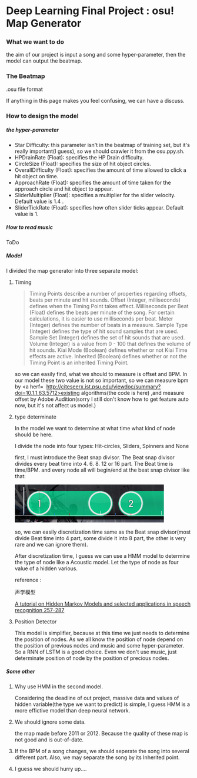 # Deep Learning Final Project : osu! Map Generator

### What we want to do

the aim of our project is input a song and some hyper-parameter, then the model can output the beatmap.

### The Beatmap

<a herf='https://osu.ppy.sh/wiki/Osu_(file_format)'>.osu file format</a>

If anything in this page makes you feel confusing, we can have a discuss.

### How to design the model

##### the hyper-parameter

* Star Difficulty: this parameter isn't in the beatmap of training set, but it's really important(I guess), so we should crawler it from the <a herf=http://osu.ppy.sh>osu.ppy.sh</a>.
* HPDrainRate (Float): specifies the HP Drain difficulty. 
* CircleSize (Float): specifies the size of hit object circles.
* OverallDifficulty (Float): specifies the amount of time allowed to click a hit object on time.
* ApproachRate (Float): specifies the amount of time taken for the approach circle and hit object to appear.
* SliderMultiplier (Float): specifies a multiplier for the slider velocity. Default value is 1.4 .
* SliderTickRate (Float): specifies how often slider ticks appear. Default value is 1.

#####  How to read music

 ToDo

##### Model

I divided the map generator into three separate model:

1. Timing

   > Timing Points describe a number of properties regarding offsets, beats per minute and hit sounds. Offset (Integer, milliseconds) defines when the Timing Point takes effect. Milliseconds per Beat (Float) defines the beats per minute of the song. For certain calculations, it is easier to use milliseconds per beat. Meter (Integer) defines the number of beats in a measure. Sample Type (Integer) defines the type of hit sound samples that are used. Sample Set (Integer) defines the set of hit sounds that are used. Volume (Integer) is a value from 0 - 100 that defines the volume of hit sounds. Kiai Mode (Boolean) defines whether or not Kiai Time effects are active. Inherited (Boolean) defines whether or not the Timing Point is an inherited Timing Point.

   so we can easily find, what we should to measure is offset and BPM. In our model these two value is not so important, so we can measure bpm by <a herf=  http://citeseerx.ist.psu.edu/viewdoc/summary?doi=10.1.1.63.5712>existing algorithms</a>(the code is <a herf= https://github.com/scaperot/the-BPM-detector-python>here</a>) ,and measure offset by Adobe Audition(sorry I still don't know how to get feature auto now, but it's not affect us model.)

2. type determinate

   In the model we want to determine at what time what kind of node should be here.

   I divide the node into four types: Hit-circles, Sliders, Spinners and None

   first, I must introduce the Beat snap divisor. The Beat snap divisor divides every beat time into 4. 6. 8. 12 or 16 part. The Beat time is time/BPM. and every node all will begin/end at the beat snap divisor like that:

   <img src='paizi.png'>

    so, we can easily discretization time same as the Beat snap divisor(most divide Beat time into 4 part, some divide it into 8 part, the other is very rare and we can ignore them).

   After discretization time, I guess we can use a HMM model to determine the type of node like a Acoustic model. Let the type of node as four value  of a hidden various.

   reference :

   ​     <a herf='http://www.mirlab.org/jang/books/audioSignalProcessing/ppAcousticModel.asp?title=17-4%20%C1n%BE%C7%BC%D2%AB%AC'>声学模型</a>

   ​     <a href = 'http://www.ece.ucsb.edu/Faculty/Rabiner/ece259/Reprints/tutorial%20on%20hmm%20and%20applications.pdf'>A tutorial on Hidden Markov Models and selected applications in speech recognition 257-287</a>

3. Position Detector

   This model is simplifier, because at this time we just needs to determine the position of  nodes. As we all know the position of node depend on the position of previous nodes and music and some hyper-parameter. So a RNN of LSTM is a good choice. Even we don't use music, just determinate position of node by the position of precious nodes.

##### Some other

1. Why use HMM in the second model.

   Considering the deadline of out project, massive data and values of hidden variable(the type we want to predict)  is simple, I guess HMM is  a more effictive model than deep neural network. 

2. We should ignore some data.

   the map made before 2011 or 2012. Because the quality of these map is not good and is out-of-date.

3. If the BPM of a song changes, we should seperate the song into several different part. Also, we may separate the song by its Inherited point.

4.  I guess we should hurry up....